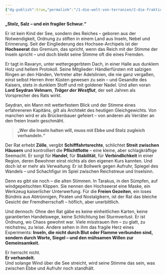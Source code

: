 ```yaml
---
{"dg-publish":true,"permalink":"/1-die-welt-von-terranien/2-die-fraktionen/2-kleinere-gruppierungen/hochseerat/"}
---
```


**„Stolz, Salz – und ein fragiler Schwur.“**

Er ist kein Kind der See, sondern des Reiches – geboren aus der Notwendigkeit, Ordnung zu stiften in einem Land aus Inseln, Nebel und Erinnerung. Seit der Eingliederung des Hochsee-Archipels ist der **Hochseerat** das Gremium, das spricht, wenn das Reich mit der Stimme der Inseln spricht – und doch bleibt seine Stimme oft die eines Fremden.

Er tagt in Ravaryn, unter wettergegerbtem Dach, in einer Halle aus dunklem Holz und hellem Protokoll. Seine Mitglieder: Händlerfürsten mit salzigen Ringen an den Händen, Vertreter alter Adelslinien, die nie ganz vergaßen, einst selbst Herren ihrer Küsten gewesen zu sein – und Gesandte des Kaisers, stets in dunklem Stoff und mit goldener Nadel. Und allen voran **Lord Seydran Velmarn**, **_Träger der Westflut_**, der seit Jahren als Vorsprecher des Rats wirkt.

Seydran, ein Mann mit wetterfestem Blick und der Stimme eines erfahreneren Kapitäns, gilt als Architekt des heutigen Gleichgewichts. Von manchen wird er als Brückenbauer gefeiert – von anderen als Verräter an den freien Inseln geschmäht.

> **„Wer die Inseln halten will, muss mit Ebbe und Stolz zugleich verhandeln.“**

Der Rat erhebt **Zölle**, vergibt **Schifffahrtsrechte**, schlichtet **Streit zwischen Häusern** und kontrolliert die **Pflichtflotte** – eine kleine, aber schlagkräftige Seemacht. Er sorgt für **Handel**, für **Stabilität**, für **Verbindlichkeit** in einer Region, deren Bewohner einst nichts als den eigenen Kurs kannten. Und doch ist er mehr als Verwaltung: Er ist Bollwerk gegen Aufruhr, Spiegel des Wandels – und Schachfigur im Spiel zwischen Reichstreue und Inselsinn.

Denn es gibt sie noch – die alten Stimmen. In Tarakus, in den Sümpfen, auf windgepeitschten Klippen. Sie nennen den Hochseerat eine Maske, ein Werkzeug kaiserlicher Unterwerfung. Für die **Freien Gezeiten**, ein loses Bündnis aus Abtrünnigen, Piraten und Nostalgikern, ist der Rat das bleiche Gesicht der Fremdherrschaft – höflich, aber unerbittlich.

Und dennoch: Ohne den Rat gäbe es keine einheitlichen Karten, keine garantierten Handelswege, keine Schlichtung bei Sturmverlust. Er ist Ordnung, wo Chaos gewohnt war. Viele misstrauen ihm – zu glatt, zu reichstreu, zu leise. Andere sehen in ihm das fragile Herz eines Experiments: **Inseln, die nicht durch Blut oder Flamme verbunden sind, sondern durch Worte, Siegel – und den mühsamen Willen zur Gemeinsamkeit.**

Er herrscht nicht.  
**Er verhandelt.**  
Und solange Wind über die See streicht, wird seine Stimme das sein, was zwischen Ebbe und Aufruhr noch standhält.